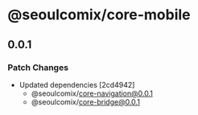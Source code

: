 # @seoulcomix/core-mobile

## 0.0.1

### Patch Changes

- Updated dependencies [2cd4942]
  - @seoulcomix/core-navigation@0.0.1
  - @seoulcomix/core-bridge@0.0.1
